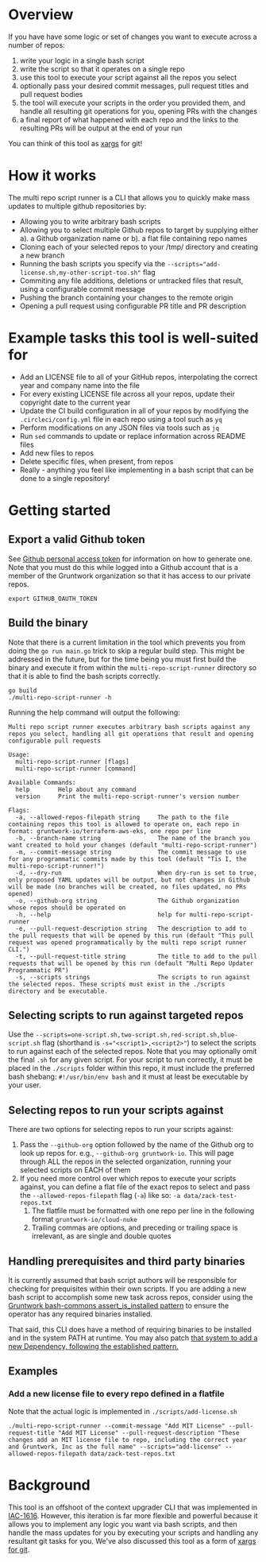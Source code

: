 # Overview

If you have have some logic or set of changes you want to execute across a number of repos:

1. write your logic in a single bash script
1. write the script so that it operates on a single repo
1. use this tool to execute your script against all the repos you select
1. optionally pass your desired commit messages, pull request titles and pull request bodies
1. the tool will execute your scripts in the order you provided them, and handle all resulting git operations for you, opening PRs with the changes
1. a final report of what happened with each repo and the links to the resulting PRs will be output at the end of your run

You can think of this tool as [xargs](https://en.wikipedia.org/wiki/Xargs) for git!

# How it works

The multi repo script runner is a CLI that allows you to quickly make mass updates to multiple github repositories by: 
* Allowing you to write arbitrary bash scripts 
* Allowing you to select multiple Github repos to target by supplying either a). a Github organization name or b). a flat file containing repo names
* Cloning each of your selected repos to your /tmp/ directory and creating a new branch 
* Running the bash scripts you specify via the `--scripts="add-license.sh,my-other-script-too.sh"` flag
* Commiting any file additions, deletions or untracked files that result, using a configurable commit message 
* Pushing the branch containing your changes to the remote origin
* Opening a pull request using configurable PR title and PR description

# Example tasks this tool is well-suited for

* Add an LICENSE file to all of your GitHub repos, interpolating the correct year and company name into the file
* For every existing LICENSE file across all your repos, update their copyright date to the current year
* Update the CI build configuration in all of your repos by modifying the `.circleci/config.yml` file in each repo using a tool such as `yq`
* Perform modifications on any JSON files via tools such as `jq` 
* Run `sed` commands to update or replace information across README files 
* Add new files to repos
* Delete specific files, when present, from repos
* Really - anything you feel like implementing in a bash script that can be done to a single repository!

# Getting started 

## Export a valid Github token

See [Github personal access token](https://docs.github.com/en/free-pro-team@latest/github/authenticating-to-github/creating-a-personal-access-token) for information on how to generate one. Note that you must do this while logged into a Github account that is a member of the Gruntwork organization so that it has access to our private repos.

```
export GITHUB_OAUTH_TOKEN
```

## Build the binary 

Note that there is a current limitation in the tool which prevents you from doing the `go run main.go` trick to skip a regular build step. This might be addressed in the future, but for the time being you must first build the binary and execute it from within the `multi-repo-script-runner` directory so that it is able to find the bash scripts correctly. 

```
go build
./multi-repo-script-runner -h
```
Running the help command will output the following: 

```
Multi repo script runner executes arbitrary bash scripts against any repos you select, handling all git operations that result and opening configurable pull requests

Usage:
  multi-repo-script-runner [flags]
  multi-repo-script-runner [command]

Available Commands:
  help        Help about any command
  version     Print the multi-repo-script-runner's version number

Flags:
  -a, --allowed-repos-filepath string     The path to the file containing repos this tool is allowed to operate on, each repo in format: gruntwork-io/terraform-aws-eks, one repo per line
  -b, --branch-name string                The name of the branch you want created to hold your changes (default "multi-repo-script-runner")
  -m, --commit-message string             The commit message to use for any programmatic commits made by this tool (default "Tis I, the multi-repo-script-runner!")
  -d, --dry-run                           When dry-run is set to true, only proposed YAML updates will be output, but not changes in Github will be made (no branches will be created, no files updated, no PRs opened)
  -o, --github-org string                 The Github organization whose repos should be operated on
  -h, --help                              help for multi-repo-script-runner
  -e, --pull-request-description string   The description to add to the pull requests that will be opened by this run (default "This pull request was opened programmatically by the multi repo script runner CLI.")
  -t, --pull-request-title string         The title to add to the pull requests that will be opened by this run (default "Multi Repo Updater Programmatic PR")
  -s, --scripts strings                   The scripts to run against the selected repos. These scripts must exist in the ./scripts directory and be executable.
```
## Selecting scripts to run against targeted repos 
Use the `--scripts=one-script.sh,two-script.sh,red-script.sh,blue-script.sh` flag (shorthand is `-s="<script1>,<script2>"`) to select the scripts to run against each of the selected repos. Note that you may optionally omit the final `.sh` for any given script. For your script to run correctly, it must be placed in the `./scripts` folder within this repo, it must include the preferred bash shebang: `#!/usr/bin/env bash` and it must at least be executable by your user. 

## Selecting repos to run your scripts against
There are two options for selecting repos to run your scripts against: 
1. Pass the `--github-org` option followed by the name of the Github org to look up repos for. e.g., `--github-org gruntwork-io`. This will page through ALL the repos in the selected organization, running your selected scripts on EACH of them
1. If you need more control over which repos to execute your scripts against, you can define a flat file of the exact repos to select and pass the `--allowed-repos-filepath` flag (`-a`) like so: `-a data/zack-test-repos.txt`
	1. The flatfile must be formatted with one repo per line in the following format `gruntwork-io/cloud-nuke`
	1. Trailing commas are options, and preceding or trailing space is irrelevant, as are single and double quotes 

## Handling prerequisites and third party binaries

It is currently assumed that bash script authors will be responsible for checking for prequisites within their own scripts. If you are adding a new bash script to accomplish some new task across repos, consider using the [Gruntwork bash-commons assert_is_installed pattern](https://github.com/gruntwork-io/bash-commons/blob/3cb3c7160fb72b7411af184300bf077caede37e4/modules/bash-commons/src/assert.sh#L15) to ensure the operator has any required binaries installed. 

That said, this CLI does have a method of requiring binaries to be installed and in the system PATH at runtime. You may also patch [that system to add a new Dependency, following the established pattern.](https://github.com/gruntwork-io/prototypes/pull/96/files#diff-4ff8ecb1e2d8ab5644a567ac1553dcbc41302b96949d488a189fa0e927276e97R71-R83)

## Examples 

### Add a new license file to every repo defined in a flatfile 

Note that the actual logic is implemented in `./scripts/add-license.sh` 

`./multi-repo-script-runner --commit-message "Add MIT License" --pull-request-title "Add MIT License" --pull-request-description "These changes add an MIT license file to repo, including the correct year and Gruntwork, Inc as the full name" --scripts="add-license" --allowed-repos-filepath data/zack-test-repos.txt`

# Background

This tool is an offshoot of the context upgrader CLI that was implemented in [IAC-1616](https://gruntwork.atlassian.net/browse/IAC-1616). However, this iteration is far more flexible and powerful because it allows you to implement any logic you want via bash scripts, and then handle the mass updates for you by executing your scripts and handling any resultant git tasks for you. We've also discussed this tool as a form of [xargs for git](https://www.notion.so/gruntwork/An-xargs-for-updating-multiple-Git-repos-f3abbf4b1c2b4dd597cd122c50c10c82#2dd15aa30caf48388d47a120b3720757).

